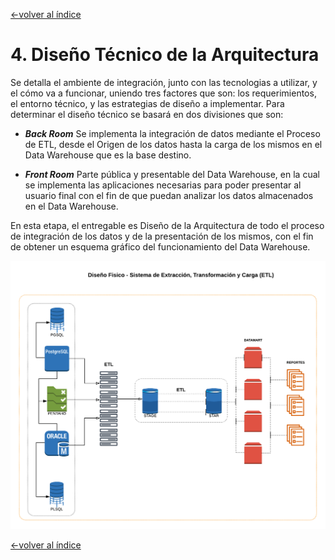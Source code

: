 [<-volver al índice](../README.md#indice)
# 4. Diseño Técnico de la Arquitectura
Se detalla el ambiente de integración, junto con las tecnologias a utilizar, y el cómo va a funcionar, uniendo tres factores que son: los requerimientos, el entorno técnico, y las estrategias de diseño a implementar.
Para determinar el diseño técnico se basará en dos divisiones que son:

- ***Back Room***
Se implementa la integración de datos mediante el Proceso de ETL, desde el Origen de los datos hasta la carga de los mismos en el Data Warehouse que es la base destino.

- ***Front Room***
Parte pública y presentable del Data Warehouse, en la cual se implementa las aplicaciones necesarias para poder presentar al usuario final con el fin de que puedan analizar los datos almacenados en el Data Warehouse.

En esta etapa, el entregable es Diseño de la Arquitectura de todo el proceso de integración de los datos y de la presentación de los mismos, con el fin de obtener un esquema gráfico del funcionamiento del Data Warehouse.

![](img/ETL.png)

[<-volver al índice](../README.md#indice)